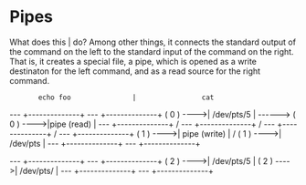 # Pipes

What does this | do? Among other things, it connects the standard output of the command on the left to the standard input of the command on the right. That is, it creates a special file, a pipe, which is opened as a write destinaton for the left command, and as a read source for the right command.

           echo foo               |                cat

 ---       +--------------+               ---       +--------------+
( 0 ) ---->| /dev/pts/5   |     ------>  ( 0 ) ---->|pipe (read)   |
 ---       +--------------+    /          ---       +--------------+
                              /
 ---       +--------------+  /            ---       +--------------+
( 1 ) ---->| pipe (write) | /            ( 1 ) ---->| /dev/pts     |
 ---       +--------------+               ---       +--------------+

 ---       +--------------+               ---       +--------------+
( 2 ) ---->| /dev/pts/5   |              ( 2 ) ---->| /dev/pts/    |
 ---       +--------------+               ---       +--------------+
